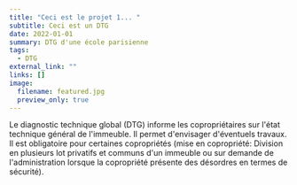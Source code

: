 ```yaml
---
title: "Ceci est le projet 1... "
subtitle: Ceci est un DTG
date: 2022-01-01
summary: DTG d'une école parisienne
tags:
  - DTG
external_link: ""
links: []
image:
  filename: featured.jpg
  preview_only: true
---
```

Le diagnostic technique global (DTG) informe les copropriétaires sur l'état technique général de l'immeuble. Il permet d'envisager d'éventuels travaux. Il est obligatoire pour certaines copropriétés (mise en copropriété: Division en plusieurs lot privatifs et communs d'un immeuble ou sur demande de l'administration lorsque la copropriété présente des désordres en termes de sécurité).
